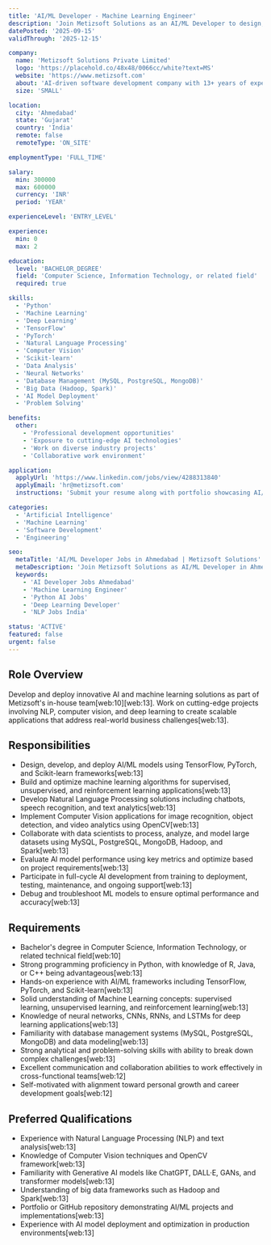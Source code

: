 ```yaml
---
title: 'AI/ML Developer - Machine Learning Engineer'
description: 'Join Metizsoft Solutions as an AI/ML Developer to design, develop, and deploy cutting-edge artificial intelligence and machine learning solutions. Work on innovative AI projects involving natural language processing, computer vision, and deep learning. Collaborate with cross-functional teams to build scalable AI applications that drive business transformation and deliver real-world impact across various industries.'
datePosted: '2025-09-15'
validThrough: '2025-12-15'

company:
  name: 'Metizsoft Solutions Private Limited'
  logo: 'https://placehold.co/48x48/0066cc/white?text=MS'
  website: 'https://www.metizsoft.com'
  about: 'AI-driven software development company with 13+ years of experience delivering custom AI solutions, web and mobile applications to SMEs and MSMEs worldwide.'
  size: 'SMALL'

location:
  city: 'Ahmedabad'
  state: 'Gujarat'
  country: 'India'
  remote: false
  remoteType: 'ON_SITE'

employmentType: 'FULL_TIME'

salary:
  min: 300000
  max: 600000
  currency: 'INR'
  period: 'YEAR'

experienceLevel: 'ENTRY_LEVEL'

experience:
  min: 0
  max: 2

education:
  level: 'BACHELOR_DEGREE'
  field: 'Computer Science, Information Technology, or related field'
  required: true

skills:
  - 'Python'
  - 'Machine Learning'
  - 'Deep Learning'
  - 'TensorFlow'
  - 'PyTorch'
  - 'Natural Language Processing'
  - 'Computer Vision'
  - 'Scikit-learn'
  - 'Data Analysis'
  - 'Neural Networks'
  - 'Database Management (MySQL, PostgreSQL, MongoDB)'
  - 'Big Data (Hadoop, Spark)'
  - 'AI Model Deployment'
  - 'Problem Solving'

benefits:
  other:
    - 'Professional development opportunities'
    - 'Exposure to cutting-edge AI technologies'
    - 'Work on diverse industry projects'
    - 'Collaborative work environment'

application:
  applyUrl: 'https://www.linkedin.com/jobs/view/4288313840'
  applyEmail: 'hr@metizsoft.com'
  instructions: 'Submit your resume along with portfolio showcasing AI/ML projects. Include links to GitHub repositories or published work demonstrating hands-on experience with machine learning frameworks and models.'

categories:
  - 'Artificial Intelligence'
  - 'Machine Learning'
  - 'Software Development'
  - 'Engineering'

seo:
  metaTitle: 'AI/ML Developer Jobs in Ahmedabad | Metizsoft Solutions'
  metaDescription: 'Join Metizsoft Solutions as AI/ML Developer in Ahmedabad. Work on cutting-edge AI projects with TensorFlow, PyTorch, NLP and Computer Vision technologies.'
  keywords:
    - 'AI Developer Jobs Ahmedabad'
    - 'Machine Learning Engineer'
    - 'Python AI Jobs'
    - 'Deep Learning Developer'
    - 'NLP Jobs India'

status: 'ACTIVE'
featured: false
urgent: false
---
```


## Role Overview

Develop and deploy innovative AI and machine learning solutions as part of Metizsoft's in-house team[web:10][web:13]. Work on cutting-edge projects involving NLP, computer vision, and deep learning to create scalable applications that address real-world business challenges[web:13].

## Responsibilities

- Design, develop, and deploy AI/ML models using TensorFlow, PyTorch, and Scikit-learn frameworks[web:13]
- Build and optimize machine learning algorithms for supervised, unsupervised, and reinforcement learning applications[web:13]
- Develop Natural Language Processing solutions including chatbots, speech recognition, and text analytics[web:13]
- Implement Computer Vision applications for image recognition, object detection, and video analytics using OpenCV[web:13]
- Collaborate with data scientists to process, analyze, and model large datasets using MySQL, PostgreSQL, MongoDB, Hadoop, and Spark[web:13]
- Evaluate AI model performance using key metrics and optimize based on project requirements[web:13]
- Participate in full-cycle AI development from training to deployment, testing, maintenance, and ongoing support[web:13]
- Debug and troubleshoot ML models to ensure optimal performance and accuracy[web:13]

## Requirements

- Bachelor's degree in Computer Science, Information Technology, or related technical field[web:10]
- Strong programming proficiency in Python, with knowledge of R, Java, or C++ being advantageous[web:13]
- Hands-on experience with AI/ML frameworks including TensorFlow, PyTorch, and Scikit-learn[web:13]
- Solid understanding of Machine Learning concepts: supervised learning, unsupervised learning, and reinforcement learning[web:13]
- Knowledge of neural networks, CNNs, RNNs, and LSTMs for deep learning applications[web:13]
- Familiarity with database management systems (MySQL, PostgreSQL, MongoDB) and data modeling[web:13]
- Strong analytical and problem-solving skills with ability to break down complex challenges[web:13]
- Excellent communication and collaboration abilities to work effectively in cross-functional teams[web:12]
- Self-motivated with alignment toward personal growth and career development goals[web:12]

## Preferred Qualifications

- Experience with Natural Language Processing (NLP) and text analysis[web:13]
- Knowledge of Computer Vision techniques and OpenCV framework[web:13]
- Familiarity with Generative AI models like ChatGPT, DALL·E, GANs, and transformer models[web:13]
- Understanding of big data frameworks such as Hadoop and Spark[web:13]
- Portfolio or GitHub repository demonstrating AI/ML projects and implementations[web:13]
- Experience with AI model deployment and optimization in production environments[web:13]

